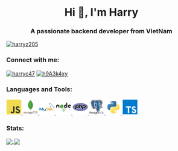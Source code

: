 <h1 align="center">Hi 👋, I'm Harry</h1>
<h3 align="center">A passionate backend developer from VietNam</h3>

<p align="left"> <a href="https://github.com/ryo-ma/github-profile-trophy"><img src="https://github-profile-trophy.vercel.app/?username=harryz205" alt="harryz205" /></a> </p>

<h3 align="left">Connect with me:</h3>
<p align="left">
<a href="https://fb.com/harryc47" target="blank"><img align="center" src="https://raw.githubusercontent.com/rahuldkjain/github-profile-readme-generator/master/src/images/icons/Social/facebook.svg" alt="harryc47" height="30" width="40" /></a>
<a href="https://discord.gg/h9A3k4xy" target="blank"><img align="center" src="https://raw.githubusercontent.com/rahuldkjain/github-profile-readme-generator/master/src/images/icons/Social/discord.svg" alt="h9A3k4xy" height="30" width="40" /></a>
</p>

<h3 align="left">Languages and Tools:</h3>
<p align="left"> <a href="https://developer.mozilla.org/en-US/docs/Web/JavaScript" target="_blank" rel="noreferrer"> <img src="https://raw.githubusercontent.com/devicons/devicon/master/icons/javascript/javascript-original.svg" alt="javascript" width="40" height="40"/> </a> <a href="https://www.mongodb.com/" target="_blank" rel="noreferrer"> <img src="https://raw.githubusercontent.com/devicons/devicon/master/icons/mongodb/mongodb-original-wordmark.svg" alt="mongodb" width="40" height="40"/> </a> <a href="https://www.mysql.com/" target="_blank" rel="noreferrer"> <img src="https://raw.githubusercontent.com/devicons/devicon/master/icons/mysql/mysql-original-wordmark.svg" alt="mysql" width="40" height="40"/> </a> <a href="https://nodejs.org" target="_blank" rel="noreferrer"> <img src="https://raw.githubusercontent.com/devicons/devicon/master/icons/nodejs/nodejs-original-wordmark.svg" alt="nodejs" width="40" height="40"/> </a> <a href="https://www.php.net" target="_blank" rel="noreferrer"> <img src="https://raw.githubusercontent.com/devicons/devicon/master/icons/php/php-original.svg" alt="php" width="40" height="40"/> </a> <a href="https://www.postgresql.org" target="_blank" rel="noreferrer"> <img src="https://raw.githubusercontent.com/devicons/devicon/master/icons/postgresql/postgresql-original-wordmark.svg" alt="postgresql" width="40" height="40"/> </a> <a href="https://www.python.org" target="_blank" rel="noreferrer"> <img src="https://raw.githubusercontent.com/devicons/devicon/master/icons/python/python-original.svg" alt="python" width="40" height="40"/> </a> <a href="https://www.typescriptlang.org/" target="_blank" rel="noreferrer"> <img src="https://raw.githubusercontent.com/devicons/devicon/master/icons/typescript/typescript-original.svg" alt="typescript" width="40" height="40"/> </a> </p>

<h3 align="left">Stats:</h3>
<a href="https://github-readme-stats.vercel.app/api?username=harryz205&theme=gotham&show_icons=true&hide_border=true&count_private=true">
  <img height=200 align="center" src="https://github-readme-stats.vercel.app/api?username=harryz205&theme=blueberry&show_icons=true&hide_border=true&count_private=true" />
</a>

<a href="https://github-readme-stats.vercel.app/api/top-langs/?username=harryz205&theme=gotham&show_icons=true&hide_border=true&layout=compact">
  <img height=200 align="center" src="https://github-readme-stats.vercel.app/api/top-langs/?username=harryz205&theme=blueberry&show_icons=true&hide_border=true&layout=compact" />
</a>
